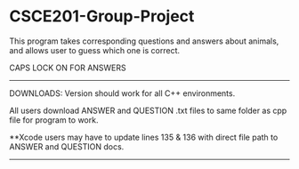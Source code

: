 # CSCE201-Group-Project
This program takes corresponding questions and answers about animals, and allows user to guess which one is correct.

CAPS LOCK ON FOR ANSWERS
_________________________________________
DOWNLOADS: 
Version should work for all C++ environments.

All users download ANSWER and QUESTION .txt files to same folder as cpp file for program to work.  

**Xcode users may have to update lines 135 & 136 with direct file path to ANSWER and QUESTION docs.
_________________________________________
